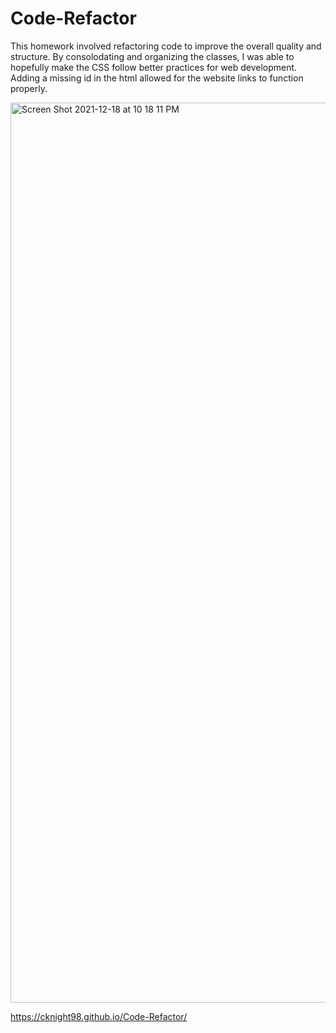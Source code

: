# Code-Refactor
This homework involved refactoring code to improve the overall quality and structure. By consolodating and organizing the classes, I was able to hopefully make the CSS follow better practices for web development. Adding a missing id in the html allowed for the website links to function properly.

<img width="1440" alt="Screen Shot 2021-12-18 at 10 18 11 PM" src="https://user-images.githubusercontent.com/93413176/146664835-d8f3618a-d17e-464f-a86f-7af3272471dc.png">

https://cknight98.github.io/Code-Refactor/

